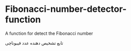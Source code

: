 # Fibonacci-number-detector-function
A function for detect the Fibonacci number

تابع تشخیص دهنده عدد فیبوناچی
